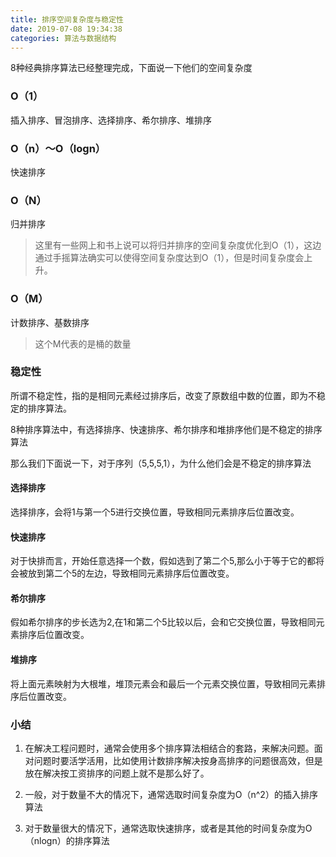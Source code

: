 ```yaml
---
title: 排序空间复杂度与稳定性
date: 2019-07-08 19:34:38
categories: 算法与数据结构
---
```


8种经典排序算法已经整理完成，下面说一下他们的空间复杂度

### O（1）

插入排序、冒泡排序、选择排序、希尔排序、堆排序

### O（n）～O（logn）

快速排序

### O（N）

归并排序

> 这里有一些网上和书上说可以将归并排序的空间复杂度优化到O（1），这边通过手摇算法确实可以使得空间复杂度达到O（1），但是时间复杂度会上升。

### O（M）

计数排序、基数排序

> 这个M代表的是桶的数量

### 稳定性

所谓不稳定性，指的是相同元素经过排序后，改变了原数组中数的位置，即为不稳定的排序算法。

8种排序算法中，有选择排序、快速排序、希尔排序和堆排序他们是不稳定的排序算法

那么我们下面说一下，对于序列（5,5,5,1），为什么他们会是不稳定的排序算法

#### 选择排序

选择排序，会将1与第一个5进行交换位置，导致相同元素排序后位置改变。

#### 快速排序

对于快排而言，开始任意选择一个数，假如选到了第二个5,那么小于等于它的都将会被放到第二个5的左边，导致相同元素排序后位置改变。

#### 希尔排序

假如希尔排序的步长选为2,在1和第二个5比较以后，会和它交换位置，导致相同元素排序后位置改变。

#### 堆排序

将上面元素映射为大根堆，堆顶元素会和最后一个元素交换位置，导致相同元素排序后位置改变。

### 小结

1. 在解决工程问题时，通常会使用多个排序算法相结合的套路，来解决问题。面对问题时要活学活用，比如使用计数排序解决按身高排序的问题很高效，但是放在解决按工资排序的问题上就不是那么好了。

2. 一般，对于数量不大的情况下，通常选取时间复杂度为O（n^2）的插入排序算法

3. 对于数量很大的情况下，通常选取快速排序，或者是其他的时间复杂度为O（nlogn）的排序算法






